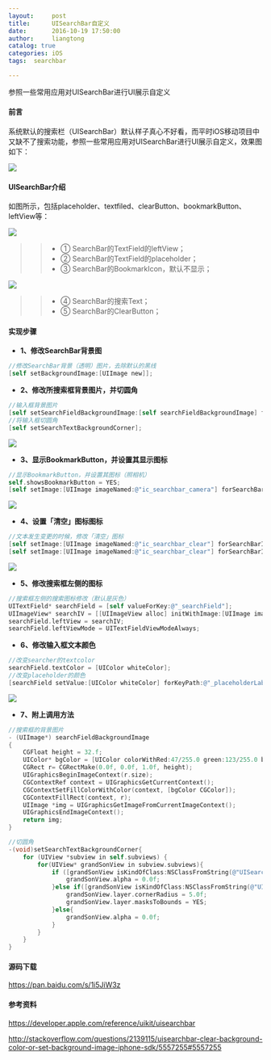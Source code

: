 ```yaml
---
layout:     post
title:      UISearchBar自定义
date:       2016-10-19 17:50:00
author:     liangtong
catalog: true
categories: iOS
tags:  searchbar

---
```



参照一些常用应用对UISearchBar进行UI展示自定义




#### 前言

​        系统默认的搜索栏（UISearchBar）默认样子真心不好看，而平时iOS移动项目中又缺不了搜索功能，参照一些常用应用对UISearchBar进行UI展示自定义，效果图如下：

![](/post/iOS/Objective-C/rendering.gif)

#### UISearchBar介绍

​        如图所示，包括placeholder、textfiled、clearButton、bookmarkButton、leftView等：

![](/post/iOS/Objective-C/default_1.png)

>> * ① SearchBar的TextField的leftView；
>> * ② SearchBar的TextField的placeholder；
>> * ③ SearchBar的BookmarkIcon，默认不显示；



<!-- more -->


![](/post/iOS/Objective-C/default_2.png)

>> * ④ SearchBar的搜索Text；
>> * ⑤ SearchBar的ClearButton；

#### 实现步骤

* **1、修改SearchBar背景图**

```objective-c
//修改SearchBar背景（透明）图片，去除默认的黑线
[self setBackgroundImage:[UIImage new]];
```

* **2、修改所搜索框背景图片，并切圆角**

```objective-c
//输入框背景图片
[self setSearchFieldBackgroundImage:[self searchFieldBackgroundImage] forState:UIControlStateNormal];
//将输入框切圆角
[self setSearchTextBackgroundCorner];
```

![](/post/iOS/Objective-C/process_2.png)

* **3、显示BookmarkButton，并设置其显示图标**

```objective-c
//显示BookmarkButton，并设置其图标（照相机）
self.showsBookmarkButton = YES;
[self setImage:[UIImage imageNamed:@"ic_searchbar_camera"] forSearchBarIcon:UISearchBarIconBookmark  state:UIControlStateNormal];
```

![](/post/iOS/Objective-C/process_3.png)

* **4、设置「清空」图标图标**

```objective-c
//文本发生变更的时候，修改「清空」图标
[self setImage:[UIImage imageNamed:@"ic_searchbar_clear"] forSearchBarIcon:UISearchBarIconClear  state:UIControlStateNormal];
[self setImage:[UIImage imageNamed:@"ic_searchbar_clear"] forSearchBarIcon:UISearchBarIconClear  state:UIControlStateHighlighted];
```

![](/post/iOS/Objective-C/process_4.png)

* **5、修改搜索框左侧的图标**

```objective-c
//搜索框左侧的搜索图标修改（默认是灰色）
UITextField* searchField = [self valueForKey:@"_searchField"];
UIImageView* searchIV = [[UIImageView alloc] initWithImage:[UIImage imageNamed:@"ic_searchbar_search"]];
searchField.leftView = searchIV;
searchField.leftViewMode = UITextFieldViewModeAlways;
```

* **6、修改输入框文本颜色**

```objective-c
//改变searcher的textcolor
searchField.textColor = [UIColor whiteColor];
//改变placeholder的颜色
[searchField setValue:[UIColor whiteColor] forKeyPath:@"_placeholderLabel.textColor"];
```

![](/post/iOS/Objective-C/process_6.png)

* **7、附上调用方法**

```objective-c
//搜索框的背景图片
- (UIImage*) searchFieldBackgroundImage
{
    CGFloat height = 32.f;
    UIColor* bgColor = [UIColor colorWithRed:47/255.0 green:123/255.0 blue:200/255.0 alpha:0.5];
    CGRect r= CGRectMake(0.0f, 0.0f, 1.0f, height);
    UIGraphicsBeginImageContext(r.size);
    CGContextRef context = UIGraphicsGetCurrentContext();
    CGContextSetFillColorWithColor(context, [bgColor CGColor]);
    CGContextFillRect(context, r);
    UIImage *img = UIGraphicsGetImageFromCurrentImageContext();
    UIGraphicsEndImageContext();
    return img;
}

//切圆角
-(void)setSearchTextBackgroundCorner{
    for (UIView *subview in self.subviews) {
        for(UIView* grandSonView in subview.subviews){
            if ([grandSonView isKindOfClass:NSClassFromString(@"UISearchBarBackground")]) {
                grandSonView.alpha = 0.0f;
            }else if([grandSonView isKindOfClass:NSClassFromString(@"UISearchBarTextField")] ){
                grandSonView.layer.cornerRadius = 5.0f;
                grandSonView.layer.masksToBounds = YES;
            }else{
                grandSonView.alpha = 0.0f;
            }
        }
    }
}
```



#### 源码下载

https://pan.baidu.com/s/1i5JiW3z



#### 参考资料

https://developer.apple.com/reference/uikit/uisearchbar

http://stackoverflow.com/questions/2139115/uisearchbar-clear-background-color-or-set-background-image-iphone-sdk/5557255#5557255









